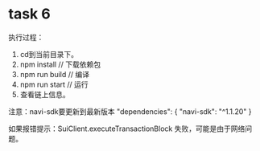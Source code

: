 # task 6

执行过程：
1. cd到当前目录下。
2. npm install // 下载依赖包
3. npm run build // 编译
4. npm run start // 运行
5. 查看链上信息。

注意：navi-sdk要更新到最新版本
  "dependencies": {
    "navi-sdk": "^1.1.20"
  }

如果报错提示：SuiClient.executeTransactionBlock 失败，可能是由于网络问题。